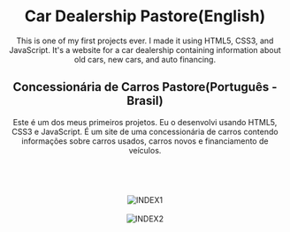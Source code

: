 <header>
<h1>Car Dealership Pastore(English)</h1>

<p>This is one of my first projects ever. I made it using HTML5, CSS3, and JavaScript. It's a website for a car dealership containing information about old cars, new cars, and auto financing.</p>

<h2>Concessionária de Carros Pastore(Português - Brasil)</h2>

<p>Este é um dos meus primeiros projetos. Eu o desenvolvi usando HTML5, CSS3 e JavaScript. É um site de uma concessionária de carros contendo informações sobre carros usados, carros novos e financiamento de veículos.</p>
<header></header>

<main>
<div style="display: inline_block"><br>
  <img align="center" alt="INDEX1"" src="https://github.com/NiccolasCente/ConcessionariaPastore/assets/100246795/4db284ca-2c54-4148-b853-88aebc4b4db6">
</div> 
  
<div style="display: inline_block"><br>
  <img align="center" alt="INDEX2"" src="https://github.com/NiccolasCente/ConcessionariaPastore/assets/100246795/4db284ca-2c54-4148-b853-88aebc4b4db6">
</div> 



  
</main>
